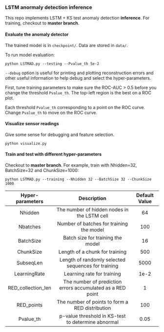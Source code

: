 ### LSTM anormaly detection inference

This repo implements LSTM + KS test anomaly detection **inference**. For training, checkout to **master branch**.

#### Evaluate the anomaly detector

The trained model is in `checkpoint/`. Data are stored in `data/`.

To run model evaluation:
```shell
python LSTMAD.py --testing --Pvalue_th 5e-2
```

`--debug` option is useful for printing and plotting reconstruction errors and other useful information to help debug and select the hyper-parameters.

First, tune training parameters to make sure the ROC-AUC > 0.5 before you change the threshold `Pvalue_th`. The top-left region is the best on a ROC plot.

Each threshold `Pvalue_th` corresponding to a point on the ROC curve. Change `Pvalue_th` to move on the ROC curve.

#### Visualize sensor readings

Give some sense for debugging and feature selection.
```shell
python visualize.py
```

#### Train and test with different hyper-parameters

Checkout to **master branch**. For example, train with Nhidden=32, BatchSize=32 and ChunkSize=1000:

```shell
python LSTMAD.py --training --Nhidden 32 --BatchSize 32 --ChunkSize 1000
```

| Hyper-parameters | Description | Default Value |
|:-:|:-:|:-:|
| Nhidden | The number of hidden nodes in the LSTM cell | 64 |
| Nbatches | Number of batches for training the model | 100 |
| BatchSize | Batch size for training the model | 16 |
| ChunkSize | Length of a chunk for training | 500 |
| SubseqLen | Length of randomly selected sequences for training | 5000 |
| LearningRate | Learning rate for training | 1e-2 |
| RED_collection_len | The number of prediction errors accumulated as a RED point | 1 |
| RED_points | The number of points to form a RED distribution | 100 |
| Pvalue_th | p-value threshold in KS-test to determine abnormal | 0.05 |
